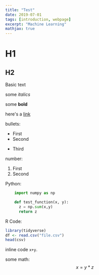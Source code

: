 ```yaml
---
title: "Test"
date: 2019-07-01
tags: [introduction, webpage]
excerpt: "Machine Learning"
mathjax: true 
---
```

# H1

## H2

Basic text

some *italics*

some **bold**

here's a [link](https://index.hu/)

bullets:
* First
* Second
- Third

number:
1. First
2. Second

Python:

```python
    import numpy as np

    def test_function(x, y):
      z = np.sum(x,y)
      return z
```

R Code:
```r
library(tidyverse)
df <- read.csv("file.csv")
head(csv)
```

inline code `x+y`.

some math:
$$x=y*z$$
